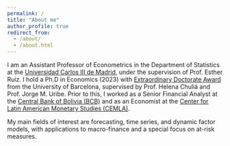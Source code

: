 ```yaml
---
permalink: /
title: "About me"
author_profile: true
redirect_from: 
  - /about/
  - /about.html
---
```


I am an Assistant Professor of Econometrics in the Department of Statistics at the <a href="https://www.uc3m.es/departamento-estadistica/inicio">Universidad Carlos III de Madrid</a>,  under the supervision of Prof. Esther Ruiz. I hold a Ph.D in Economics (2023) with <a href="https://www.ub.edu/school-economics/one-of-our-phd-in-economics-alumni-receives-the-extraordinary-doctorate-award/">Extraordinary Doctorate Award</a> from the University of Barcelona, supervised by Prof. Helena Chuliá and Prof. Jorge M. Uribe. Prior to this, I worked as a Senior Financial Analyst at the <a href="https://www.bcb.gob.bo">Central Bank of Bolivia (BCB)</a> and as an Economist at the <a href="https://www.cemla.org/index.html">Center for Latin American Monetary Studies (CEMLA)</a>.

My main fields of interest are forecasting, time series, and dynamic factor models, with applications to macro-finance and a special focus on at-risk measures.



